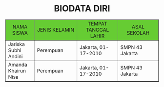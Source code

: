 <!DOCTYPE html>
<html>
</head>
<body>
<h1 align="center">BIODATA DIRI</h1>
<table width="850" border="1" cellspacing="0" cellpadding="5" align="center">
<tr align="center" bgcolor="#66CC33">
<td width="174">NAMA SISWA</td>
<td width="353">JENIS KELAMIN</td>
<td width="380">TEMPAT TANGGAL LAHIR</td>
<td width="380">ASAL SEKOLAH</td>
<tr>
<td>Jariska Subhi Andini</td>
<td>Perempuan</td>
<td>Jakarta, 01-17-2010</td>
<td>SMPN 43 Jakarta</td>
<tr>
<td>Amanda Khairun Nisa</td>
<td>Perempuan</td>
<td>Jakarta, 01-17-2010</td>
<td>SMPN 43 Jakarta</td>
</tr>
</table>
</body>
</html>
